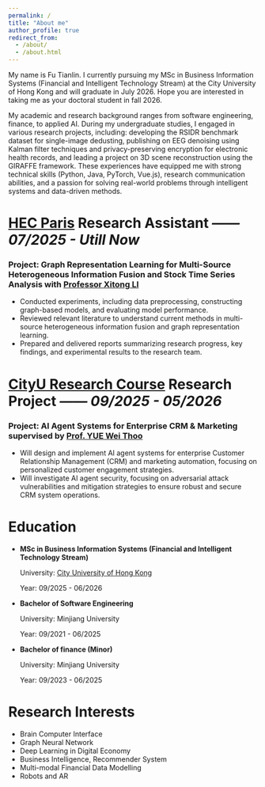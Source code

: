 ```yaml
---
permalink: /
title: "About me"
author_profile: true
redirect_from: 
  - /about/
  - /about.html
---
```


My name is Fu Tianlin.  I currently pursuing my MSc in Business Information Systems (Financial and Intelligent Technology Stream) at the City University of Hong Kong and will graduate in July 2026. Hope you are interested in taking me as your doctoral student in fall 2026.

My academic and research background ranges from software engineering, finance, to applied AI. During my undergraduate studies, I engaged in various research projects, including: developing the RSIDR benchmark dataset for single-image dedusting, publishing on EEG denoising using Kalman filter techniques and privacy-preserving encryption for electronic health records, and leading a project on 3D scene reconstruction using the GIRAFFE framework. These experiences have equipped me with strong technical skills (Python, Java, PyTorch, Vue.js), research communication abilities, and a passion for solving real-world problems through intelligent systems and data-driven methods.

[HEC Paris](https://www.hec.edu/en) Research Assistant  *—— 07/2025 - Utill Now*
======
### Project: Graph Representation Learning for Multi-Source Heterogeneous Information Fusion and Stock Time Series Analysis with [Professor Xitong LI](https://www.hec.edu/en/faculty-research/faculty-directory/faculty-member/li-xitong)

- Conducted experiments, including data preprocessing, constructing graph-based models, and evaluating model performance.
- Reviewed relevant literature to understand current methods in multi-source heterogeneous information fusion and graph representation learning.
- Prepared and delivered reports summarizing research progress, key findings, and experimental results to the research team.

[CityU Research Course](https://www.cityu.edu.hk/catalogue/pg/202526/course/IS6912.htm) Research Project  *—— 09/2025 - 05/2026*
======
### Project: AI Agent Systems for Enterprise CRM & Marketing supervised by [Prof. YUE Wei Thoo](https://www.cb.cityu.edu.hk/staff/weityue)

- Will design and implement AI agent systems for enterprise Customer Relationship Management (CRM) and marketing automation, focusing on personalized customer engagement strategies.
- Will investigate AI agent security, focusing on adversarial attack vulnerabilities and mitigation strategies to ensure robust and secure CRM system operations.
  
Education
======

- **MSc in Business Information Systems (Financial and Intelligent Technology Stream)**

  University: [City University of Hong Kong](https://www.cityu.edu.hk/)

  Year: 09/2025 - 06/2026

- **Bachelor of Software Engineering**

  University: Minjiang University

  Year: 09/2021 - 06/2025

- **Bachelor of finance (Minor)**

  University: Minjiang University

  Year: 09/2023 - 06/2025

Research Interests
======

- Brain Computer Interface
- Graph Neural Network
- Deep Learning in Digital Economy
- Business Intelligence, Recommender System
- Multi-modal Financial Data Modelling
- Robots and AR